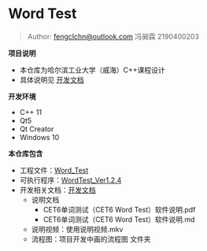 # Word Test

> Author: fengclchn@outlook.com 冯昶霖 2190400203

**项目说明**

* 本仓库为哈尔滨工业大学（威海）C++课程设计
* 具体说明见 [开发文档](./开发文档)

**开发环境**

* C++ 11
* Qt5
* Qt Creator
* Windows 10

**本仓库包含**

* 工程文件：[Word_Test](./Word_Test)
* 可执行程序：[WordTest_Ver1.2.4](./release)
* 开发相关文档：[开发文档](./开发文档)
  * 说明文档
    * CET6单词测试（CET6 Word Test）软件说明.pdf
    * CET6单词测试（CET6 Word Test）软件说明.md
  * 说明视频：使用说明视频.mkv
  * 流程图：项目开发中画的流程图 文件夹